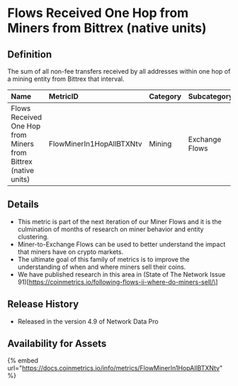 # Flows Received One Hop from Miners from Bittrex \(native units\)

## Definition

The sum of all non-fee transfers received by all addresses within one hop of a mining entity from Bittrex that interval.

| Name | MetricID | Category | Subcategory | Type | Unit | Interval |
| :--- | :--- | :--- | :--- | :--- | :--- | :--- |
| Flows Received One Hop from Miners from Bittrex \(native units\) | FlowMinerIn1HopAllBTXNtv | Mining | Exchange Flows | Sum | Native units | 1 day |

## Details

* This metric is part of the next iteration of our Miner Flows and it is the culmination of months of research on miner behavior and entity clustering.
* Miner-to-Exchange Flows can be used to better understand the impact that miners have on crypto markets.
* The ultimate goal of this family of metrics is to improve the understanding of when and where miners sell their coins.
* We have published research in this area in \(State of The Network Issue 91\)\[https://coinmetrics.io/following-flows-ii-where-do-miners-sell/\]

## Release History

* Released in the version 4.9 of Network Data Pro

## Availability for Assets

{% embed url="https://docs.coinmetrics.io/info/metrics/FlowMinerIn1HopAllBTXNtv" %}



